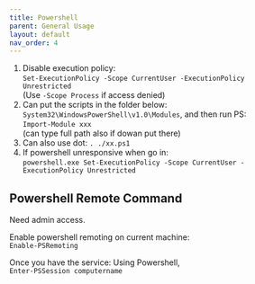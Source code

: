 ```yaml
---
title: Powershell
parent: General Usage
layout: default
nav_order: 4
---
```


1. Disable execution policy:\
   `Set-ExecutionPolicy -Scope CurrentUser -ExecutionPolicy Unrestricted`\
   (Use `-Scope Process` if access denied)
2. Can put the scripts in the folder below:\
   `System32\WindowsPowerShell\v1.0\Modules`, and then run PS:\
   `Import-Module xxx`\
   (can type full path also if dowan put there)
3. Can also use dot: `. ./xx.ps1`
4. If powershell unresponsive when go in:\
   `powershell.exe Set-ExecutionPolicy -Scope CurrentUser -ExecutionPolicy Unrestricted`

## Powershell Remote Command

Need admin access.

Enable powershell remoting on current machine:\
`Enable-PSRemoting`

Once you have the service: Using Powershell,\
`Enter-PSSession computername`